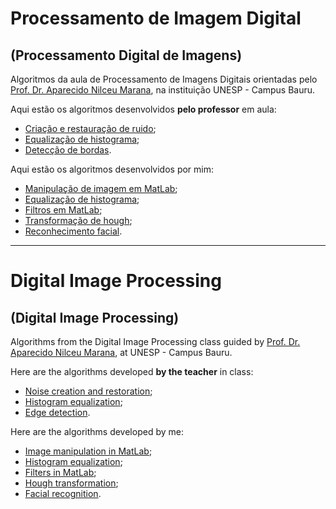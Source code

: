 # Processamento de Imagem Digital
## (Processamento Digital de Imagens)
Algoritmos da aula de Processamento de Imagens Digitais orientadas pelo [Prof. Dr. Aparecido Nilceu Marana](https://github.com/nilceumarana), na instituição UNESP - Campus Bauru.

Aqui estão os algoritmos desenvolvidos **pelo professor** em aula:
 - [Criação e restauração de ruido](https://github.com/Lucs1590/PID/blob/master/ScriptsMatlab/noise_restore.m);
 - [Equalização de histograma](https://github.com/Lucs1590/PID/blob/master/ScriptsMatlab/histogram_equalization.m);
 - [Detecção de bordas](https://github.com/Lucs1590/PID/blob/master/ScriptsMatlab/edge_detection.m).


Aqui estão os algoritmos desenvolvidos por mim:
 - [Manipulação de imagem em MatLab](https://github.com/Lucs1590/PID/tree/master/homework_1);
 - [Equalização de histograma](https://github.com/Lucs1590/PID/tree/master/homework_2);
 - [Filtros em MatLab](https://github.com/Lucs1590/PID/tree/master/homework_3);
 - [Transformação de hough](https://github.com/Lucs1590/PID/tree/master/homework_4);
 - [Reconhecimento facial](https://github.com/Lucs1590/PID/tree/master/homework_5).

---


# Digital Image Processing
## (Digital Image Processing)
Algorithms from the Digital Image Processing class guided by [Prof. Dr. Aparecido Nilceu Marana](https://github.com/nilceumarana), at UNESP - Campus Bauru.

Here are the algorithms developed **by the teacher** in class:
 - [Noise creation and restoration](https://github.com/Lucs1590/PID/blob/master/ScriptsMatlab/noise_restore.m);
 - [Histogram equalization](https://github.com/Lucs1590/PID/blob/master/ScriptsMatlab/histogram_equalization.m);
 - [Edge detection](https://github.com/Lucs1590/PID/blob/master/ScriptsMatlab/edge_detection.m).


Here are the algorithms developed by me:
 - [Image manipulation in MatLab](https://github.com/Lucs1590/PID/tree/master/homework_1);
 - [Histogram equalization](https://github.com/Lucs1590/PID/tree/master/homework_2);
 - [Filters in MatLab](https://github.com/Lucs1590/PID/tree/master/homework_3);
 - [Hough transformation](https://github.com/Lucs1590/PID/tree/master/homework_4);
 - [Facial recognition](https://github.com/Lucs1590/PID/tree/master/homework_5).
